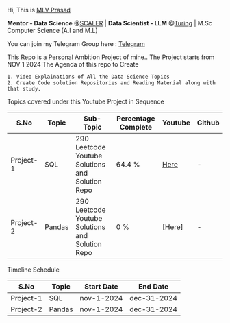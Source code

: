 

Hi, This is [MLV Prasad](https://www.linkedin.com/in/mlvprasadofficial/)

**Mentor - Data Science** @[SCALER](https://www.scaler.com) | **Data Scientist - LLM** @[Turing](https://www.turing.com) | M.Sc Computer Science (A.I and M.L)

You can join my Telegram Group here : [Telegram](https://t.me/datascienceuniversity)


This Repo is a Personal Ambition Project of mine.. The Project starts from NOV 1 2024
The Agenda of this repo to Create 


    1. Video Explainations of All the Data Science Topics
    2. Create Code solution Repositories and Reading Material along with that study.

Topics covered under this Youtube Project in Sequence

| S.No | Topic | Sub-Topic | Percentage Complete | Youtube | Github |
|----------|----------|----------|----------|-------|------------|
| Project-1 | SQL    | 290 Leetcode Youtube Solutions and Solution Repo    | 64.4 % | [Here](https://www.youtube.com/@ai.mlvprasad/playlists) | - |
| Project-2 | Pandas | 290 Leetcode Youtube Solutions and Solution Repo    | 0 %  | [Here] | - |


Timeline Schedule 

| S.No | Topic | Start Date  |End Date |
|----------|----------|----------|----------|
| Project-1 | SQL | nov-1-2024 | dec-31-2024| 
| Project-2 | Pandas | nov-1-2024 | dec-31-2024| 



